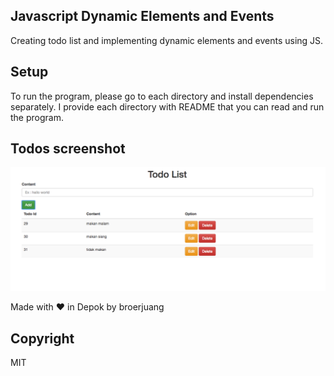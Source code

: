 ## Javascript Dynamic Elements and Events

Creating todo list and implementing dynamic elements and events using JS.

## Setup
To run the program, please go to each directory and install dependencies separately. I provide each directory with README that you can read and run the program.


## Todos screenshot
![todo](https://raw.githubusercontent.com/broerjuang/JS_dynamic_elements_and_events/master/final.png)

Made with :heart: in Depok by broerjuang

## Copyright
MIT
